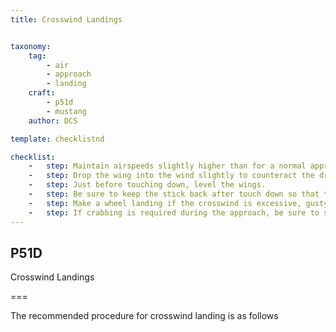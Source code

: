 ```yaml
---
title: Crosswind Landings 


taxonomy:
    tag:
        - air
        - approach
        - landing
    craft:
        - p51d
        - mustang
    author: DCS

template: checklistnd

checklist:
    -   step: Maintain airspeeds slightly higher than for a normal approach.
    -   step: Drop the wing into the wind slightly to counteract the drift, and keep the plane straight with the runway.
    -   step: Just before touching down, level the wings.
    -   step: Be sure to keep the stick back after touch down so that the tail wheel will remain locked.
    -   step: Make a wheel landing if the crosswind is excessive, gusty, strong, or otherwise doubtful. Use approximately half flaps for any appreciable crosswind. 
    -   step: If crabbing is required during the approach, be sure to straighten out before landing. Never land in a crab as it is very stressful on the landing gear.
---
```


## P51D 
Crosswind Landings  

===

The recommended procedure for crosswind landing is as follows
